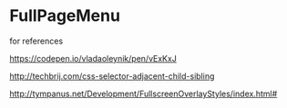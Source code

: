 # FullPageMenu

for references 

https://codepen.io/vladaoleynik/pen/vExKxJ

http://techbrij.com/css-selector-adjacent-child-sibling

http://tympanus.net/Development/FullscreenOverlayStyles/index.html#
